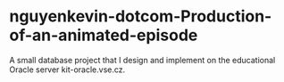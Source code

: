 # nguyenkevin-dotcom-Production-of-an-animated-episode
A small database project that I design and implement on the educational Oracle server kit-oracle.vse.cz.

